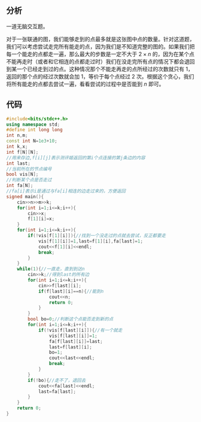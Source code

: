 ## 分析

一道无脑交互题。

对于一张联通的图，我们能够走到的点最多就是这张图中点的数量。针对这道题，我们可以考虑尝试走完所有能走的点，因为我们是不知道完整的图的。如果我们把每一个能走的点都走一遍，那么最大的步数是一定不大于 $2 \times n$ 的，因为在某个点不能再走时（或者和它相连的点都走过时）我们在没走完所有点的情况下都会退回到某一个已经走到过的点。这种情况那个不能走再走的点所经过的次数就只有 $1$，返回的那个点的经过次数就会加 $1$，等价于每个点经过 $2$ 次。根据这个贪心，我们将所有能走的点都去尝试一遍，看看尝试的过程中是否能到 $n$ 即可。

## 代码

```cpp
#include<bits/stdc++.h>
using namespace std;
#define int long long
int n,m;
const int N=1e3+10;
int k,x;
int f[N][N];
//用来存边,f[i][j]表示测评姬返回的第i个点连接的第j条边的内容 
int last;
//当前所在的节点编号 
bool vis[N];
//判断某个点是否走过 
int fa[N];
//fa[i]表示i是通过与fa[i]相连的边走过来的，方便返回 
signed main(){
	cin>>n>>m>>k;
	for(int i=1;i<=k;i++){
		cin>>x;
		f[1][i]=x;
	}
	for(int i=1;i<=k;i++){
		if(!vis[f[1][i]]){//找到一个没走过的点就去尝试，反正都要走 
			vis[f[1][i]]=1,last=f[1][i],fa[last]=1;
			cout<<f[1][i]<<endl;
			break;
		}
	}
	while(1){//一直走，直到到达n 
		cin>>k;//得到last的所有边 
		for(int i=1;i<=k;i++){
			cin>>f[last][i];
			if(f[last][i]==n){//能到n 
				cout<<n;
				return 0; 
			}
		}
		bool bo=0;//判断这个点能否走到新的点 
		for(int i=1;i<=k;i++){
			if(!vis[f[last][i]]){//有一个就走 
				vis[f[last][i]]=1;
				fa[f[last][i]]=last;
				last=f[last][i];
				bo=1;
				cout<<last<<endl;
				break;
			}
		}
		if(!bo){//走不了，退回去 
			cout<<fa[last]<<endl; 
			last=fa[last];
		}
	}
	return 0;
}
```
